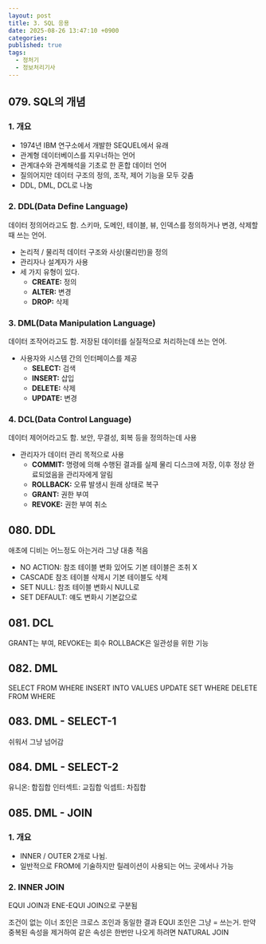 ```yaml
---
layout: post
title: 3. SQL 응용
date: 2025-08-26 13:47:10 +0900
categories:
published: true
tags:
  - 정처기
  - 정보처리기사
---
```

## 079. SQL의 개념
### 1. 개요
- 1974년 IBM 연구소에서 개발한 SEQUEL에서 유래
- 관계형 데이터베이스를 지우너하는 언어
- 관계대수와 관계해석을 기초로 한 혼합 데이터 언어
- 질의어지만 데이터 구조의 정의, 조작, 제어 기능을 모두 갖춤
- DDL, DML, DCL로 나눔

### 2. DDL(Data Define Language)
데이터 정의어라고도 함. 스키마, 도메인, 테이블, 뷰, 인덱스를 정의하거나 변경, 삭제할 때 쓰는 언어.
- 논리적 / 물리적 데이터 구조와 사상(물리만)을 정의
- 관리자나 설계자가 사용
- 세 가지 유형이 있다.
	- **CREATE:** 정의
	- **ALTER:** 변경
	- **DROP:** 삭제

### 3. DML(Data Manipulation Language)
데이터 조작어라고도 함. 저장된 데이터를 실질적으로 처리하는데 쓰는 언어.
- 사용자와 시스템 간의 인터페이스를 제공
	- **SELECT:** 검색
	- **INSERT:** 삽입
	- **DELETE:** 삭제
	- **UPDATE:** 변경

### 4. DCL(Data Control Language) 
데이터 제어어라고도 함. 보안, 무결성, 회복 등을 정의하는데 사용
- 관리자가 데이터 관리 목적으로 사용
	- **COMMIT:** 명령에 의해 수행된 결과를 실제 물리 디스크에 저장, 이후 정상 완료되었음을 관리자에게 알림
	- **ROLLBACK:** 오류 발생시 원래 상태로 복구
	- **GRANT:** 권한 부여
	- **REVOKE:** 권한 부여 취소

## 080. DDL
애초에 디비는 어느정도 아는거라 그냥 대충 적음
- NO ACTION: 참조 테이블 변화 있어도 기본 테이블은 조취 X
- CASCADE 참조 테이블 삭제시 기본 테이블도 삭제
- SET NULL: 참조 테이블 변화시 NULL로
- SET DEFAULT: 얘도 변화시 기본값으로

## 081. DCL
GRANT는 부여, REVOKE는 회수
ROLLBACK은 일관성을 위한 기능

## 082. DML
SELECT FROM WHERE
INSERT INTO VALUES
UPDATE SET WHERE
DELETE FROM WHERE

## 083. DML - SELECT-1
쉬워서 그냥 넘어감

## 084. DML - SELECT-2
유니온: 합집합
인터섹트: 교집합
익셉트: 차집합

## 085. DML - JOIN
### 1. 개요
- INNER / OUTER 2개로 나뉨.
- 일반적으로 FROM에 기술하지만 릴레이션이 사용되는 어느 곳에서나 가능

### 2. INNER JOIN
EQUI JOIN과 ENE-EQUI JOIN으로 구분됨

조건이 없는 이너 조인은 크로스 조인과 동일한 결과
EQUI 조인은 그냥 = 쓰는거.
만약 중복된 속성을 제거하여 같은 속성은 한번만 나오게 하려면 NATURAL JOIN
